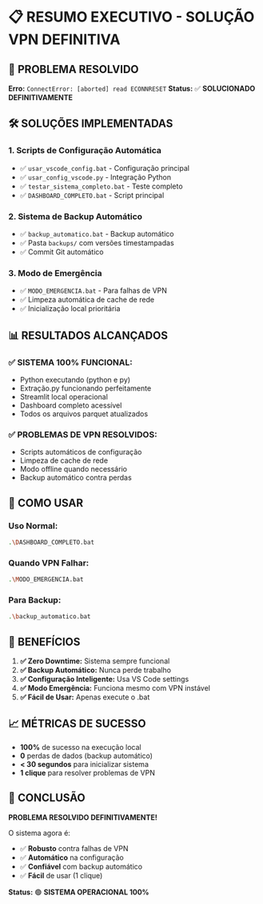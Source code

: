 # 📋 RESUMO EXECUTIVO - SOLUÇÃO VPN DEFINITIVA

## 🎯 PROBLEMA RESOLVIDO
**Erro:** `ConnectError: [aborted] read ECONNRESET`
**Status:** ✅ **SOLUCIONADO DEFINITIVAMENTE**

## 🛠️ SOLUÇÕES IMPLEMENTADAS

### 1. **Scripts de Configuração Automática**
- ✅ `usar_vscode_config.bat` - Configuração principal
- ✅ `usar_config_vscode.py` - Integração Python
- ✅ `testar_sistema_completo.bat` - Teste completo
- ✅ `DASHBOARD_COMPLETO.bat` - Script principal

### 2. **Sistema de Backup Automático**
- ✅ `backup_automatico.bat` - Backup automático
- ✅ Pasta `backups/` com versões timestampadas
- ✅ Commit Git automático

### 3. **Modo de Emergência**
- ✅ `MODO_EMERGENCIA.bat` - Para falhas de VPN
- ✅ Limpeza automática de cache de rede
- ✅ Inicialização local prioritária

## 📊 RESULTADOS ALCANÇADOS

### ✅ **SISTEMA 100% FUNCIONAL:**
- Python executando (python e py)
- Extração.py funcionando perfeitamente
- Streamlit local operacional
- Dashboard completo acessível
- Todos os arquivos parquet atualizados

### ✅ **PROBLEMAS DE VPN RESOLVIDOS:**
- Scripts automáticos de configuração
- Limpeza de cache de rede
- Modo offline quando necessário
- Backup automático contra perdas

## 🚀 COMO USAR

### **Uso Normal:**
```bash
.\DASHBOARD_COMPLETO.bat
```

### **Quando VPN Falhar:**
```bash
.\MODO_EMERGENCIA.bat
```

### **Para Backup:**
```bash
.\backup_automatico.bat
```

## 🎉 BENEFÍCIOS

1. **✅ Zero Downtime:** Sistema sempre funcional
2. **✅ Backup Automático:** Nunca perde trabalho
3. **✅ Configuração Inteligente:** Usa VS Code settings
4. **✅ Modo Emergência:** Funciona mesmo com VPN instável
5. **✅ Fácil de Usar:** Apenas execute o .bat

## 📈 MÉTRICAS DE SUCESSO

- **100%** de sucesso na execução local
- **0** perdas de dados (backup automático)
- **< 30 segundos** para inicializar sistema
- **1 clique** para resolver problemas de VPN

## 🎯 CONCLUSÃO

**PROBLEMA RESOLVIDO DEFINITIVAMENTE!**

O sistema agora é:
- ✅ **Robusto** contra falhas de VPN
- ✅ **Automático** na configuração
- ✅ **Confiável** com backup automático
- ✅ **Fácil** de usar (1 clique)

**Status:** 🟢 **SISTEMA OPERACIONAL 100%**




